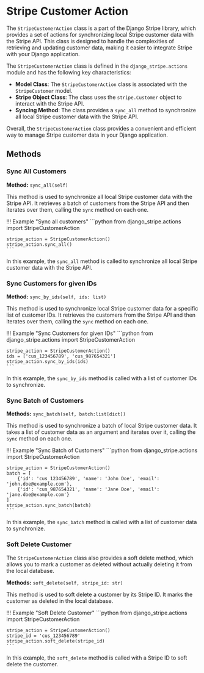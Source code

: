 Stripe Customer Action
========================

The `StripeCustomerAction` class is a part of the Django Stripe library, which provides a set of actions for synchronizing local Stripe customer data with the Stripe API. This class is designed to handle the complexities of retrieving and updating customer data, making it easier to integrate Stripe with your Django application.

The `StripeCustomerAction` class is defined in the `django_stripe.actions` module and has the following key characteristics:

*   **Model Class**: The `StripeCustomerAction` class is associated with the `StripeCustomer` model.
*   **Stripe Object Class**: The class uses the `stripe.Customer` object to interact with the Stripe API.
*   **Syncing Method**: The class provides a `sync_all` method to synchronize all local Stripe customer data with the Stripe API.

Overall, the `StripeCustomerAction` class provides a convenient and efficient way to manage Stripe customer data in your Django application.

## Methods

### Sync All Customers

**Method:** `sync_all(self)`

This method is used to synchronize all local Stripe customer data with the Stripe API. It retrieves a batch of customers from the Stripe API and then iterates over them, calling the `sync` method on each one.

!!! Example "Sync all customers"
    ```python
    from django_stripe.actions import StripeCustomerAction

    stripe_action = StripeCustomerAction()
    stripe_action.sync_all()
    ```

In this example, the `sync_all` method is called to synchronize all local Stripe customer data with the Stripe API.

### Sync Customers for given IDs

**Method:** `sync_by_ids(self, ids: list)`

This method is used to synchronize local Stripe customer data for a specific list of customer IDs. It retrieves the customers from the Stripe API and then iterates over them, calling the `sync` method on each one.

!!! Example "Sync Customers for given IDs"
    ```python
    from django_stripe.actions import StripeCustomerAction

    stripe_action = StripeCustomerAction()
    ids = ['cus_123456789', 'cus_987654321']
    stripe_action.sync_by_ids(ids)
    ```

In this example, the `sync_by_ids` method is called with a list of customer IDs to synchronize.

### Sync Batch of Customers

**Methods:** `sync_batch(self, batch:list[dict])`

This method is used to synchronize a batch of local Stripe customer data. It takes a list of customer data as an argument and iterates over it, calling the `sync` method on each one.

!!! Example "Sync Batch of Customers"
    ```python
    from django_stripe.actions import StripeCustomerAction

    stripe_action = StripeCustomerAction()
    batch = [
        {'id': 'cus_123456789', 'name': 'John Doe', 'email': 'john.doe@example.com'},
        {'id': 'cus_987654321', 'name': 'Jane Doe', 'email': 'jane.doe@example.com'}
    ]
    stripe_action.sync_batch(batch)
    ```

In this example, the `sync_batch` method is called with a list of customer data to synchronize.

### Soft Delete Customer

The `StripeCustomerAction` class also provides a soft delete method, which allows you to mark a customer as deleted without actually deleting it from the local database.

**Methods:** `soft_delete(self, stripe_id: str)`

This method is used to soft delete a customer by its Stripe ID. It marks the customer as deleted in the local database.

!!! Example "Soft Delete Customer"
    ```python
    from django_stripe.actions import StripeCustomerAction

    stripe_action = StripeCustomerAction()
    stripe_id = 'cus_123456789'
    stripe_action.soft_delete(stripe_id)
    ```

In this example, the `soft_delete` method is called with a Stripe ID to soft delete the customer.

